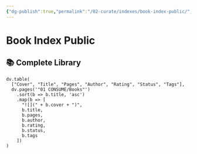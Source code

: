 ```yaml
---
{"dg-publish":true,"permalink":"/02-curate/indexes/book-index-public/","title":"Books Index Public","contentClasses":"cards","tags":["books","library"]}
---
```


# Book Index Public
## 📚 Complete Library
```dataviewjs
dv.table(
  ["Cover", "Title", "Pages", "Author", "Rating", "Status", "Tags"],
  dv.pages('"01 CONSUME/Books"')
    .sort(b => b.title, 'asc')
    .map(b => [
      "![](" + b.cover + ")",
      b.title,
      b.pages,
      b.author,
      b.rating,
      b.status,
      b.tags
    ])
)